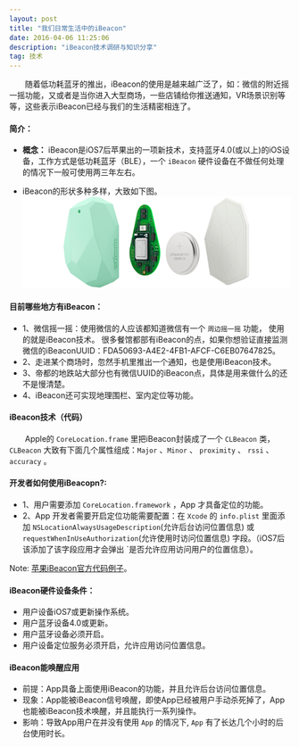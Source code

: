 ```yaml
---
layout: post
title: "我们日常生活中的iBeacon"
date: 2016-04-06 11:25:06 
description: "iBeacon技术调研与知识分享"
tag: 技术
---
```


　　随着低功耗蓝牙的推出，iBeacon的使用是越来越广泛了，如：微信的附近摇一摇功能，又或者是当你进入大型商场，一些店铺给你推送通知，VR场景识别等等，这些表示iBeacon已经与我们的生活精密相连了。  

<!-- more -->  

#### 简介：  

* **概念：** iBeacon是iOS7后苹果出的一项新技术，支持蓝牙4.0(或以上)的iOS设备，工作方式是低功耗蓝牙（BLE），一个 `iBeacon` 硬件设备在不做任何处理的情况下一般可使用两三年左右。


* iBeacon的形状多种多样，大致如下图。
![](/assets/images/iBeacon.png)



#### 目前哪些地方有iBeacon：
* 1、微信摇一摇：使用微信的人应该都知道微信有一个 `周边摇一摇` 功能， 使用的就是iBeacon技术。 很多餐馆都部有iBeacon的点，如果你想验证直接监测微信的iBeaconUUID：FDA50693-A4E2-4FB1-AFCF-C6EB07647825。  
* 2、走进某个商场时，忽然手机里推出一个通知，也是使用iBeacon技术。   
* 3、帝都的地跌站大部分也有微信UUID的iBeacon点，具体是用来做什么的还不是慢清楚。  
* 4、iBeacon还可实现地理围栏、室内定位等功能。
  

#### iBeacon技术（代码） 
　　Apple的 `CoreLocation.frame` 里把iBeacon封装成了一个 `CLBeacon` 类，`CLBeacon` 大致有下面几个属性组成：`Major` 、`Minor` 、 `proximity` 、 `rssi` 、 `accuracy` 。   
 

     
   
#### 开发者如何使用iBeacopn?:         
* 1、用户需要添加 `CoreLocation.framework` ，App 才具备定位的功能。
* 2、App 开发者需要开启定位功能需要配置：在 `Xcode` 的 `info.plist` 里面添加 `NSLocationAlwaysUsageDescription`(允许后台访问位置信息) 或 `requestWhenInUseAuthorization`(允许使用时访问位置信息) 字段。（iOS7后该添加了该字段应用才会弹出 `是否允许应用访问用户的位置信息）。

Note: [苹果iBeacon官方代码例子](https://developer.apple.com/library/prerelease/content/samplecode/AirLocate/Introduction/Intro.html)。    

#### iBeacon硬件设备条件：
* 用户设备iOS7或更新操作系统。
* 用户蓝牙设备4.0或更新。
* 用户蓝牙设备必须开启。
* 用户设备定位服务必须开启，允许应用访问位置信息。


#### iBeacon能唤醒应用
* 前提：App具备上面使用iBeacon的功能，并且允许后台访问位置信息。
* 现象：App能被iBeacon信号唤醒，即使App已经被用户手动杀死掉了，App也能被iBeacon技术唤醒，并且能执行一系列操作。
* 影响：导致App用户在并没有使用 `App` 的情况下, `App` 有了长达几个小时的后台使用时长。


